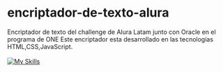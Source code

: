 # encriptador-de-texto-alura
Encriptador de texto del challenge de Alura Latam junto con Oracle en el programa de ONE
Este encriptador esta desarrollado en las tecnologias HTML,CSS,JavaScript.
<br>
<br>
[![My Skills](https://skillicons.dev/icons?i=js,html,css,wasm)](https://skillicons.dev)
